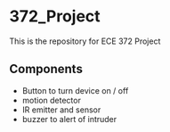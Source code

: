 # 372_Project
This is the repository for ECE 372 Project

<h2>Components</h2>
<ul>
  <li>Button to turn device on / off
  <li>motion detector
  <li>IR emitter and sensor
  <li>buzzer to alert of intruder
</ul>
